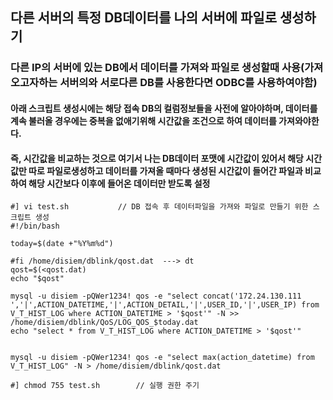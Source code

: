 ## 다른 서버의 특정 DB데이터를 나의 서버에 파일로 생성하기
### 다른 IP의 서버에 있는 DB에서 데이터를 가져와 파일로 생성할때 사용(가져오고자하는 서버의와 서로다른 DB를 사용한다면 ODBC를 사용하여야함)
#### 아래 스크립트 생성시에는 해당 접속 DB의 컬럼정보들을 사전에 알아야하며, 데이터를 계속 불러올 경우에는 중복을 없애기위해 시간값을 조건으로 하여 데이터를 가져와야한다.
#### 즉, 시간값을 비교하는 것으로 여기서 나는 DB데이터 포맷에 시간값이 있어서 해당 시간값만 따로 파일로생성하고 데이터를 가져올 때마다 생성된 시간값이 들어간 파일과 비교하여 해당 시간보다 이후에 들어온 데이터만 받도록 설정
```
#] vi test.sh           // DB 접속 후 데이터파일을 가져와 파일로 만들기 위한 스크립트 생성
#!/bin/bash

today=$(date +"%Y%m%d")              

#fi /home/disiem/dblink/qost.dat  ---> dt
qost=$(<qost.dat)
echo "$qost"

mysql -u disiem -pQWer1234! qos -e "select concat('172.24.130.111 ','|',ACTION_DATETIME,'|',ACTION_DETAIL,'|',USER_ID,'|',USER_IP) from V_T_HIST_LOG where ACTION_DATETIME > '$qost'" -N >> /home/disiem/dblink/QoS/LOG_QOS_$today.dat
echo "select * from V_T_HIST_LOG where ACTION_DATETIME > '$qost'"


mysql -u disiem -pQWer1234! qos -e "select max(action_datetime) from V_T_HIST_LOG" -N > /home/disiem/dblink/qost.dat

#] chmod 755 test.sh        // 실행 권한 주기
```
